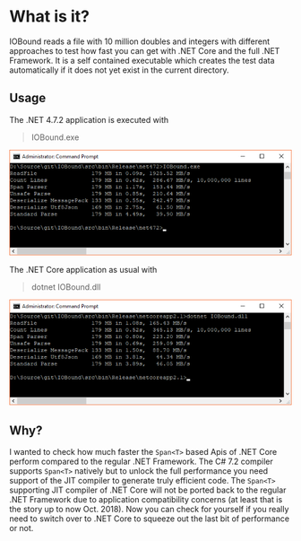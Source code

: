 ﻿What is it?
===========

IOBound reads a file with 10 million doubles and integers with different approaches to test
 how fast you can get with .NET Core and the full .NET Framework. 
It is a self contained executable which creates the test data automatically if it does not yet exist
in the current directory. 


## Usage ##

The .NET 4.7.2 application is executed with

> IOBound.exe
 
![Image](https://github.com/Alois-xx/IOBound/blob/master/src/images/IOBound_Net472.png)

The .NET Core application as usual with 

> dotnet IOBound.dll

![Image](https://github.com/Alois-xx/IOBound/blob/master/src/images/IOBound_NetCore2.1.png)

## Why? ##

I wanted to check how much faster the `Span<T>` based Apis of .NET Core perform compared 
to the regular .NET Framework. The C# 7.2 compiler supports `Span<T>` natively but to unlock the full
performance you need support of the JIT compiler to generate truly efficient code. 
The `Span<T>` supporting JIT compiler of .NET Core will not be ported back to the regular .NET Framework due to
application compatibility concerns (at least that is the story up to now Oct. 2018). 
Now you can check for yourself if you really need to switch over to .NET Core to squeeze out 
the last bit of performance or not.
